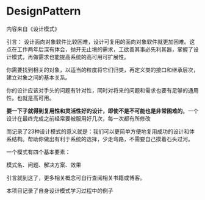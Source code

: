 # DesignPattern
内容来自《设计模式》

引言：
设计面向对象软件比较困难，设计可复用的面向对象软件就更加困难。这点在工作两年后深有体会，抛开无止境的需求，工欲善其事必先利其器，掌握了设计模式，再做需求也能提高系统的高可用可扩展性。

你需要找到相关的对象，以适当的粒度将它们归类，再定义类的接口和继承层次，建立对象之间的基本关系。

你的设计应该对手头的问题有针对性，同时对将来的问题和需求也要有足够的通用性。也就是高可用。

**要一下子就得到复用性和灵活性好的设计，即使不是不可能也是非常困难的**。一个设计在最终完成之前经常要被服用好几次，每一次都有所修改

而记录了23种设计模式的意义就是：我们可以更简单方便地复用成功的设计和体系结构。帮助你做出有利于系统的选择，少走弯路，不需要自己摸着石头过河。

一个模式有四个基本要素：

模式名、问题、解决方案、效果

引言就到这了，更多相关概念可自行查阅相关书籍或博客。

本项目记录了自身设计模式学习过程中的例子